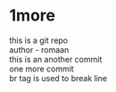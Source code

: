 # 1more
this is a git repo
<br>
author - romaan
<br>
this is an another commit 
<br>
one more commit 
<br>
br tag is used to break line
